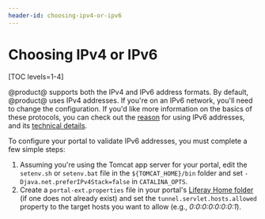```yaml
---
header-id: choosing-ipv4-or-ipv6
---
```


# Choosing IPv4 or IPv6

[TOC levels=1-4]

@product@ supports both the IPv4 and IPv6 address formats. By default,
@product@ uses IPv4 addresses. If you're on an IPv6 network, you'll need to
change the configuration. If you'd like more information on the basics of these
protocols, you can check out the [reason](http://www.google.com/intl/en/ipv6/)
for using IPv6 addresses, and its [technical
details](http://en.wikipedia.org/wiki/IPv6).

To configure your portal to validate IPv6 addresses, you must complete a few
simple steps:

1. Assuming you're using the Tomcat app server for your portal, edit the
   `setenv.sh` or `setenv.bat` file in the `${TOMCAT_HOME}/bin` folder and set
   `-Djava.net.preferIPv4Stack=false` in `CATALINA_OPTS`.
2. Create a `portal-ext.properties` file in your portal's
   [Liferay Home folder](/docs/7-0/deploy/-/knowledge_base/d/installing-product#liferay-home)
   (if one does not already exist) and set the `tunnel.servlet.hosts.allowed`
   property to the target hosts you want to allow (e.g., *0:0:0:0:0:0:0:1*).
